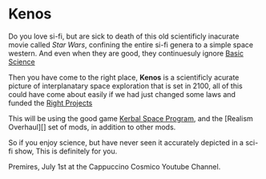 # Kenos

Do you love si-fi, but are sick to death of this old scientificly inacurate movie called *Star Wars*, confining the entire si-fi genera to a simple space western. And even when they are good, they continuesuly ignore [Basic Science][]

Then you have come to the right place, **Kenos** is a scientificly acurate picture of interplanatary space exploration that is set in 2100, all of this could have come about easily if we had just changed some laws and funded the [Right Projects][]

This will be using the good game [Kerbal Space Program][], and the [Realism Overhaul][] set of mods, in addition to other mods.

So if you enjoy science, but have never seen it accurately depicted in a sci-fi show, This is definitely for you.

Premires, July 1st at the Cappuccino Cosmico Youtube Channel.

[Basic Science]:http://www.projectrho.com/public_html/rocket/misconceptions.php
[Right Projects]:https://en.wikipedia.org/wiki/Project_Orion_(nuclear_propulsion)
[Kerbal Space Program]:https://kerbalspaceprogram.com/en/

